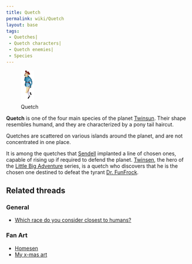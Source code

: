 ```yaml
---
title: Quetch
permalink: wiki/Quetch
layout: base
tags:
 - Quetches| 
 - Quetch characters| 
 - Quetch enemies| 
 - Species
---
```


<figure>
<img src="assets/lba1/_characters/quetchanim.gif" title="Quetch" />
<figcaption>Quetch</figcaption>
</figure>

**Quetch** is one of the four main species of the planet
[Twinsun](Twinsun "wikilink"). Their shape resembles humand, and they
are characterized by a pony tail haircut.

Quetches are scattered on various islands around the planet, and are not
concentrated in one place.

It is among the quetches that [Sendell](Sendell "wikilink") implanted a
line of chosen ones, capable of rising up if required to defend the
planet. [Twinsen](Twinsen "wikilink"), the hero of the [Little Big
Adventure](Little_Big_Adventure "wikilink") series, is a quetch who
discovers that he is the chosen one destined to defeat the tyrant [Dr.
FunFrock](Dr._FunFrock "wikilink").

## Related threads

### General

- [Which race do you consider closest to
  humans?](https://forum.magicball.net/showthread.php?t=4303)

### Fan Art

- [Homesen](https://forum.magicball.net/showthread.php?t=11142)
- [My x-mas art](https://forum.magicball.net/showthread.php?t=4757)
